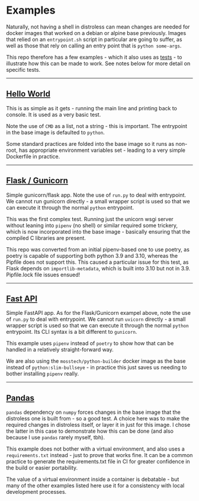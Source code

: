 
# Examples

Naturally, not having a shell in distroless can mean changes are needed for docker images that worked on a debian or alpine base previously. Images that relied on an `entrypoint.sh` script in particular are going to suffer, as well as those that rely on calling an entry point that is `python some-args`.

This repo therefore has a few examples - which it also uses as [tests](./tests/) - to illustrate how this can be made to work. See notes below for more detail on specific tests.

---

## [Hello World](tests/hello-world/)

This is as simple as it gets - running the main line and printing back to console. It is used as a very basic test.

Note the use of `CMD` as a list, not a string - this is important. The entrypoint in the base image is defaulted to `python`.

Some standard practices are folded into the base image so it runs as non-root, has appropriate environment variables set - leading to a very simple Dockerfile in practice.

---

## [Flask / Gunicorn](tests/gunicorn/)

Simple gunicorn/flask app. Note the use of `run.py` to deal with entrypoint. We cannot run gunicorn directly - a small wrapper script is used so that we can execute it through the normal `python` entrypoint.

This was the first complex test. Running just the unicorn wsgi server without leaning into `pipenv` (no shell) or similar required some trickery, which is now incorporated into the base image - basically ensuring that the compiled C libraries are present.

This repo was converted from an initial pipenv-based one to use poetry, as poetry is capable of supporting both python 3.9 and 3.10, whereas the Pipfile does not support this. This caused a particular issue for this test, as Flask depends on `importlib-metadata`, which is built into 3.10 but not in 3.9. Pipfile.lock file issues ensued!

---

## [Fast API](tests/fastapi/)

Simple FastAPI app. As for the Flask/Gunicorn exampel above, note the use of `run.py` to deal with entrypoint. We cannot run `uvicorn` directly - a small wrapper script is used so that we can execute it through the normal `python` entrypoint. Its CLI syntax is a bit different to `gunicorn`.

This example uses `pipenv` instead of `poetry` to show how that can be handled in a relatively straight-forward way.

We are also using the `mosstech/python-builder` docker image as the base instead of `python:slim-bullseye` - in practice this just saves us needing to bother installing `pipenv` really.

---

## [Pandas](tests/pandas/)

`pandas` dependency on `numpy` forces changes in the base image that the distroless one is built from - so a good test. A choice here was to make the required changes in distroless itself, or layer it in just for this image. I chose the latter in this case to demonstrate how this can be done (and also because I use `pandas` rarely myself, tbh).

This example does not bother with a virtual environment, and also uses a `requirements.txt` instead - just to prove that works fine. It can be a common practice to generate the requirements.txt file in CI for greater confidence in the build or easier portability.

The value of a virtual environment inside a container is debatable - but many of the other examples listed here use it for a consistency with local development processes.
